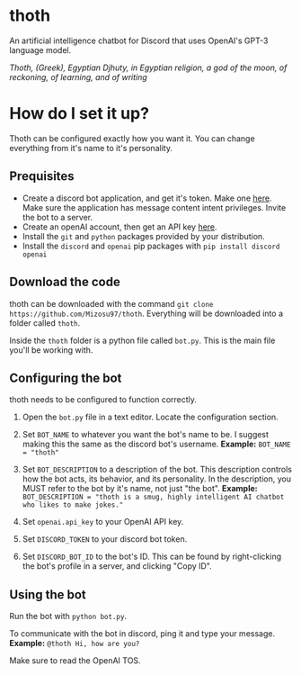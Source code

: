 # thoth
An artificial intelligence chatbot for Discord that uses OpenAI's GPT-3 language model.

*Thoth, (Greek), Egyptian Djhuty, in Egyptian religion, a god of the moon, of reckoning, of learning, and of writing*


# How do I set it up?

Thoth can be configured exactly how you want it. You can change everything from it's name to it's personality.

## Prequisites
- Create a discord bot application, and get it's token. Make one [here](https://discord.com/login?redirect_to=%2Fdevelopers%2Fapplications). Make sure the application has message content intent privileges. Invite the bot to a server.
- Create an openAI account, then get an API key [here](https://beta.openai.com/account/api-keys).
- Install the `git` and `python` packages provided by your distribution.
- Install the `discord` and `openai` pip packages with `pip install discord openai`

## Download the code
thoth can be downloaded with the command `git clone https://github.com/Mizosu97/thoth`. Everything will be downloaded into a folder called `thoth`.

Inside the `thoth` folder is a python file called `bot.py`. This is the main file you'll be working with.

## Configuring the bot
thoth needs to be configured to function correctly.

1. Open the `bot.py` file in a text editor. Locate the configuration section.

2. Set `BOT_NAME` to whatever you want the bot's name to be. I suggest making this the same as the discord bot's username. 
**Example:** `BOT_NAME = "thoth"`

3. Set `BOT_DESCRIPTION` to a description of the bot. This description controls how the bot acts, its behavior, and its personality. In the description, you MUST refer to the bot by it's name, not just "the bot".
**Example:** `BOT_DESCRIPTION = "thoth is a smug, highly intelligent AI chatbot who likes to make jokes."`

4. Set `openai.api_key` to your OpenAI API key.

5. Set `DISCORD_TOKEN` to your discord bot token.

6. Set `DISCORD_BOT_ID` to the bot's ID. This can be found by right-clicking the bot's profile in a server, and clicking "Copy ID".


## Using the bot

Run the bot with `python bot.py`.

To communicate with the bot in discord, ping it and type your message.
**Example:** `@thoth Hi, how are you?`

Make sure to read the OpenAI TOS.
